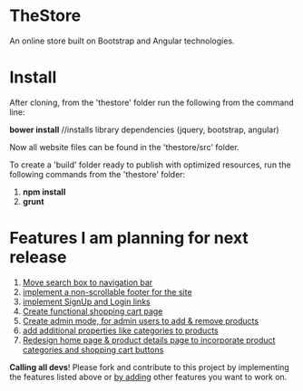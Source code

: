 TheStore
=========

An online store built on Bootstrap and Angular technologies. 

Install
========

After cloning, from the 'thestore' folder run the following from the command line:

<b>bower install</b>        //installs library dependencies (jquery, bootstrap, angular)

Now all website files can be found in the 'thestore/src' folder.

To create a 'build' folder ready to publish with optimized resources, run the following commands from the 'thestore' folder:

1. <b>npm install</b>
2. <b>grunt</b>

Features I am planning for next release
=======================================

1. <a href="https://github.com/fortesl/thestore/issues/1">Move search box to navigation bar</a><br>
2. <a href="https://github.com/fortesl/thestore/issues/2">implement a non-scrollable footer for the site</a><br>
3. <a href="https://github.com/fortesl/thestore/issues/3">implement SignUp and Login links</a><br>
4. <a href="https://github.com/fortesl/thestore/issues/4">Create functional shopping cart page</a><br>
5. <a href="https://github.com/fortesl/thestore/issues/5">Create admin mode, for admin users to add & remove products</a><br>
6. <a href="https://github.com/fortesl/thestore/issues/6">add additional properties like categories to products</a><br>
7. <a href="https://github.com/fortesl/thestore/issues/7">Redesign home page & product details page to incorporate product categories and shopping cart buttons</a><br>
 

<b>Calling all devs</b>! Please fork and contribute to this project by implementing the features listed above or <a href="https://github.com/fortesl/thestore/issues">by adding</a> other features you want to work on.
